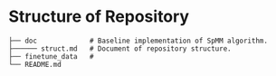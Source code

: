 # Structure of Repository
```
├── doc             # Baseline implementation of SpMM algorithm.
├────── struct.md   # Document of repository structure.
├── finetune_data   # 
└── README.md
```
